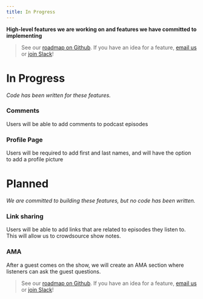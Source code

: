 ```yaml
---
title: In Progress
---
```


**High-level features we are working on and features we have committed to implementing**

> See our [roadmap on Github](https://github.com/orgs/SoftwareEngineeringDaily/projects/1). If you have an idea for a feature, [email us](mailto:ideas@softwareengineeringdaily.com) or [join Slack](http://softwaredaily.herokuapp.com/)!

# In Progress #

_Code has been written for these features._

### Comments ###

Users will be able to add comments to podcast episodes

### Profile Page ###

Users will be required to add first and last names, and will have the option to add a profile picture

# Planned #

_We are committed to building these features, but no code has been written._

### Link sharing ###

Users will be able to add links that are related to episodes they listen to. This will allow us to crowdsource show notes.

### AMA ###

After a guest comes on the show, we will create an AMA section where listeners can ask the guest questions.

> See our [roadmap on Github](https://github.com/orgs/SoftwareEngineeringDaily/projects/1). If you have an idea for a feature, [email us](mailto:ideas@softwareengineeringdaily.com) or [join Slack](http://softwaredaily.herokuapp.com/)!
